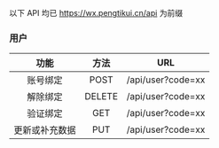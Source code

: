 以下 API 均已 https://wx.pengtikui.cn/api 为前缀

### 用户

|   功能    |   方法   |        URL        |
| :-----: | :----: | :---------------: |
|  账号绑定   |  POST  | /api/user?code=xx |
|  解除绑定   | DELETE | /api/user?code=xx |
|  验证绑定   |  GET   | /api/user?code=xx |
| 更新或补充数据 |  PUT   | /api/user?code=xx |